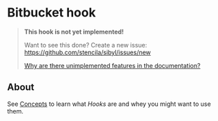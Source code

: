 # Bitbucket hook

> **This hook is not yet implemented!**
>
> Want to see this done? Create a new issue:  https://github.com/stencila/sibyl/issues/new
>
> [Why are there unimplemented features in the documentation?](faq#unimplemented-features-in-docs)

## About

See [Concepts](concepts#hooks) to learn what _Hooks_ are and whey you might want to use them.
